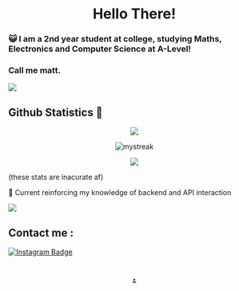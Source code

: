 <h1 align="center">Hello There!</h1>

### :smiley_cat: I am a 2nd year student at college, studying Maths, Electronics and Computer Science at A-Level!

### Call me matt.

<a href="https://www.youtube.com/watch?v=dQw4w9WgXcQ"><img src="https://user-images.githubusercontent.com/73097560/115834477-dbab4500-a447-11eb-908a-139a6edaec5c.gif"></a>

## Github Statistics 🚀
<p align="center">
<img src="https://github-readme-stats.vercel.app/api?username=Matt-MX&show_icons=true&theme=monokai">
</p>
<p align="center">
<img src="https://github-readme-streak-stats.herokuapp.com/?user=Matt-MX&theme=monokai" alt="mystreak"/>
</p>
<p align="center">
<img src="https://github-readme-stats.vercel.app/api/top-langs/?username=Matt-MX&theme=monokai&layout=compact">

  (these stats are inacurate af)
</p>

🌱 Current reinforcing my knowledge of backend and API interaction

<a href="https://www.youtube.com/watch?v=dQw4w9WgXcQ"><img src="https://user-images.githubusercontent.com/73097560/115834477-dbab4500-a447-11eb-908a-139a6edaec5c.gif"></a>

## Contact me : 
[![Instagram Badge](https://img.shields.io/badge/-Instagram_-E4405F?style=flat-roundedrectangle&logo=instagram&logoColor=white&link=https://www.instagram.com/matt_mcx/)](https://www.instagram.com/matt_mcx/)


<h2 align="center"><a href="https://youtu.be/frszEJb0aOo?t=4">.</a></h2>
